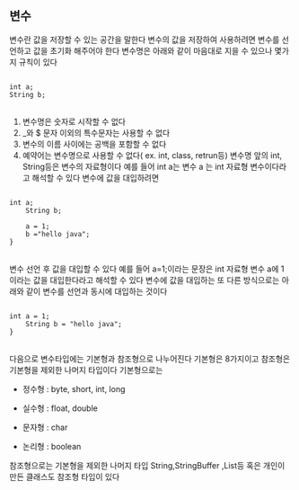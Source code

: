 변수
------------------------------------------------------

변수란 값을 저장할 수 있는 공간을 말한다 변수의 값을 저장하여 사용하려면 변수를 선언하고 값을 초기화 해주어야 한다 
변수명은 아래와 같이 마음대로 지을 수 있으나 몇가지 규칙이 있다

<pre>
<code>
int a;
String b;
</code>
</pre>

1. 변수명은 숫자로 시작할 수 없다
2. _와 $ 문자 이외의 특수문자는 사용할 수 없다
3. 변수의 이름 사이에는 공백을 포함할 수 없다
4. 예약어는 변수명으로 사용할 수 없다( ex. int, class, retrun등)
변수명 앞의 int, String등은 변수의 자료형이다 예를 들어 int a는 변수 a 는 int 자료형 변수이다라고 해석할 수 있다 변수에 값을 대입하려면 
<pre>
<code>
int a;
    String b;

    a = 1;
    b ="hello java";
}
</code>
</pre>
변수 선언 후 값을 대입할 수 있다 예를 들어 a=1;이라는 문장은 int 자료형 변수 a에 1 이라는 값을 대입한다라고 해석할 수 있다
변수에 값을 대입하는 또 다른 방식으로는 아래와 같이 변수를 선언과 동시에 대입하는 것이다 
<pre>
<code>
int a = 1;
    String b = "hello java";
}
</code>
</pre>
다음으로 변수타입에는 기본형과 참조형으로 나누어진다 기본형은 8가지이고 참조형은 기본형을 제외한 나머지 타입이다 
기본형으로는 

- 정수형 : byte, short, int, long

- 실수형 : float, double

- 문자형 : char

- 논리형 : boolean

참조형으로는 기본형을 제외한 나머지 타입 String,StringBuffer ,List등 혹은 개인이 만든 클래스도 참조형 타입이 있다

